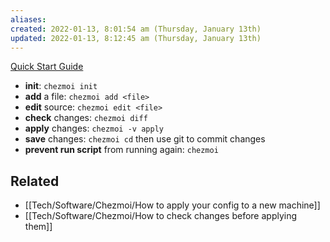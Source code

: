```yaml
---
aliases: 
created: 2022-01-13, 8:01:54 am (Thursday, January 13th)
updated: 2022-01-13, 8:12:45 am (Thursday, January 13th)
---
```


[Quick Start Guide](https://www.chezmoi.io/docs/quick-start/)

- **init**: `chezmoi init`
- **add** a file: `chezmoi add <file>`
- **edit** source: `chezmoi edit <file>`
- **check** changes: `chezmoi diff`
- **apply** changes: `chezmoi -v apply`
- **save** changes: `chezmoi cd` then use git to commit changes
- **prevent run script** from running again: `chezmoi `

## Related
- [[Tech/Software/Chezmoi/How to apply your config to a new machine]]
- [[Tech/Software/Chezmoi/How to check changes before applying them]]